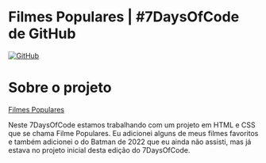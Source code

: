 # Filmes Populares | #7DaysOfCode de GitHub

[![GitHub](https://img.shields.io/github/license/eduardoalsilva/7DaysOfCode-GitHub--Filmes-Populares)](https://github.com/eduardoalsilva/7DaysOfCode-GitHub--Filmes-Populares/blob/main/LICENSE)

# Sobre o projeto

[Filmes Populares](https://eduardoalsilva.github.io/7DaysOfCode-GitHub--Filmes-Populares/)

Neste 7DaysOfCode estamos trabalhando com um projeto em HTML e CSS que se chama Filme Populares. Eu adicionei alguns de meus filmes favoritos e também adicionei o do Batman de 2022 que eu ainda não assisti, mas já estava no projeto inicial desta edição do 7DaysOfCode.
